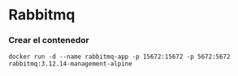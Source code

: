 # Rabbitmq

### Crear el contenedor

```
docker run -d --name rabbitmq-app -p 15672:15672 -p 5672:5672 rabbitmq:3.12.14-management-alpine
```
